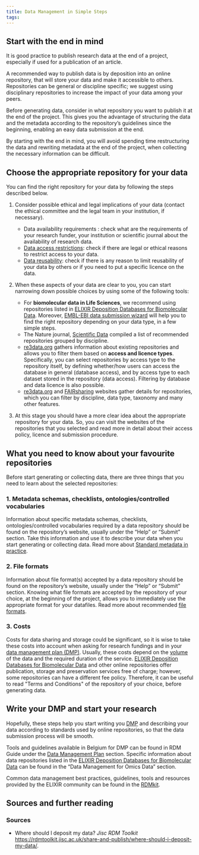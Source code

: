 ```yaml
---
title: Data Management in Simple Steps
tags:
---
```


## Start with the end in mind
It is good practice to publish research data at the end of a project, especially if used for a publication of an article.

A recommended way to publish data is by deposition into an online repository, that will store your data and make it accessible to others. Repositories can be general or discipline specific; we suggest using disciplinary repositories to increase the impact of your data among your peers.

Before generating data, consider in what repository you want to publish it at the end of the project. This gives you the advantage of structuring the data and the metadata according to the repository’s guidelines since the beginning, enabling an easy data submission at the end.

By starting with the end in mind, you will avoid spending time restructuring the data and rewriting metadata at the end of the project, when collecting the necessary information can be difficult.

## Choose the appropriate repository for your data
You can find the right repository for your data by following the steps described below.

1.  Consider possible ethical and legal implications of your data (contact the ethical committee and the legal team in your institution, if necessary).

    * Data availability requirements : check what are the requirements of your research funder, your institution or scientific journal about the availability of research data.
    * [Data access restrictions](data_publication): check if there are legal or ethical reasons to restrict access to your data.
    * [Data reusability](data_licences): check if there is any reason to limit reusability of your data by others or if you need to put a specific licence on the data.


2.  When these aspects of your data are clear to you, you can start narrowing down possible choices by using some of the following tools:
    * For **biomolecular data in Life Sciences**, we recommend using repositories listed in [ELIXIR Deposition Databases for Biomolecular Data](https://elixir-europe.org/platforms/data/elixir-deposition-databases). Moreover, [EMBL-EBI data submission wizard](https://www.ebi.ac.uk/submission/) will help you to find the right repository depending on your data type, in a few simple steps.
    * The Nature journal, [Scientific Data](https://www.nature.com/sdata/policies/repositories) compiled a list of recommended repositories grouped by discipline.
    * [re3data.org](https://www.re3data.org/search?query=) gathers information about existing repositories and allows you to filter them based on **access and licence types**. Specifically, you can select repositories by access type to the repository itself, by defining whether/how users can access the database in general (database access), and by access type to each dataset stored in the repository (data access). Filtering by database and data licence is also possible.
    * [re3data.org](https://www.re3data.org/search?query=) and [FAIRsharing](https://fairsharing.org/databases/) websites gather details for repositories, which you can filter by discipline, data type, taxonomy and many other features.


3. At this stage you should have a more clear idea about the appropriate repository for your data. So, you can visit the websites of the repositories that you selected and read more in detail about their access policy, licence and submission procedure.

## What you need to know about your favourite repositories
Before start generating or collecting data, there are three things that you need to learn about the selected repositories:

### 1. Metadata schemas, checklists, ontologies/controlled vocabularies
Information about specific metadata schemas, checklists, ontologies/controlled vocabularies required by a data repository should be found on the repository’s website, usually under the “Help” or “Submit” section. Take this information and use it to describe your data when you start generating or collecting data. Read more about [Standard metadata in practice](metadata_in_practice).

### 2. File formats
Information about file format(s) accepted by a data repository should be found on the repository’s website, usually under the “Help” or “Submit” section. Knowing what file formats are accepted by the repository of your choice, at the beginning of the project, allows you to immediately use the appropriate format for your datafiles. Read more about recommended [file formats](file_formats).

### 3. Costs
Costs for data sharing and storage could be significant, so it is wise to take these costs into account when asking for research fundings and in your [data management plan (DMP)](about_DMP). Usually, these costs depend on the [volume](data_volume) of the data and the required duration of the service. [ELIXIR Deposition Databases for Biomolecular Data](https://elixir-europe.org/platforms/data/elixir-deposition-databases) and other online repositories offer publication, storage and preservation services free of charge; however, some repositories can have a different fee policy. Therefore, it can be useful to read "Terms and Conditions" of the repository of your choice, before generating data.

## Write your DMP and start your research
Hopefully, these steps help you start writing you [DMP](about_DMP) and describing your data according to standards used by online repositories, so that the data submission process will be smooth.

Tools and guidelines available in Belgium for DMP can be found in RDM Guide under the [Data Management Plan](about_DMP) section. Specific information about data repositories listed in the [ELIXIR Deposition Databases for Biomolecular Data](https://elixir-europe.org/platforms/data/elixir-deposition-databases) can be found in the “Data Management for Omics Data” section.

Common data management best practices, guidelines, tools and resources provided by the ELIXIR community can be found in the [RDMkit](https://rdmkit.elixir-europe.org/index.html).

## Sources and further reading
### Sources
* Where should I deposit my data? *Jisc RDM Toolkit* <https://rdmtoolkit.jisc.ac.uk/share-and-publish/where-should-i-deposit-my-data/>.
